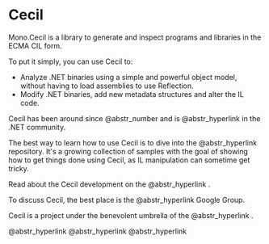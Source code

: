 # Cecil

Mono.Cecil is a library to generate and inspect programs and libraries in the ECMA CIL form.

To put it simply, you can use Cecil to:

  * Analyze .NET binaries using a simple and powerful object model, without having to load assemblies to use Reflection.
  * Modify .NET binaries, add new metadata structures and alter the IL code.



Cecil has been around since @abstr_number and is @abstr_hyperlink in the .NET community.

The best way to learn how to use Cecil is to dive into the @abstr_hyperlink repository. It's a growing collection of samples with the goal of showing how to get things done using Cecil, as IL manipulation can sometime get tricky.

Read about the Cecil development on the @abstr_hyperlink .

To discuss Cecil, the best place is the @abstr_hyperlink Google Group.

Cecil is a project under the benevolent umbrella of the @abstr_hyperlink .

@abstr_hyperlink @abstr_hyperlink @abstr_hyperlink 
